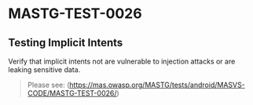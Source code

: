#  MASTG-TEST-0026

## Testing Implicit Intents

Verify that implicit intents not are vulnerable to injection attacks or are leaking sensitive data. 

> Please see: (https://mas.owasp.org/MASTG/tests/android/MASVS-CODE/MASTG-TEST-0026/)